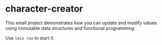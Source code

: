 # character-creator

This small project demonstrates how you can update and modify values
using immutable data structures and functional programming.

Use `lein run` to start it.

